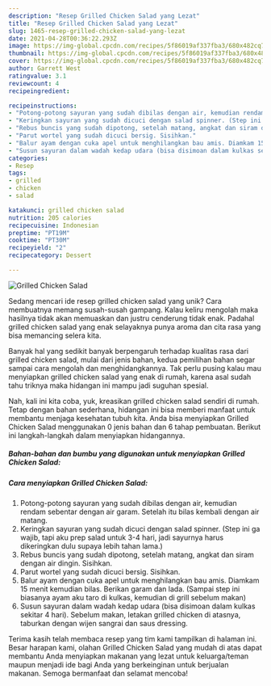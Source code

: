 ```yaml
---
description: "Resep Grilled Chicken Salad yang Lezat"
title: "Resep Grilled Chicken Salad yang Lezat"
slug: 1465-resep-grilled-chicken-salad-yang-lezat
date: 2021-04-28T00:36:22.293Z
image: https://img-global.cpcdn.com/recipes/5f86019af337fba3/680x482cq70/grilled-chicken-salad-foto-resep-utama.jpg
thumbnail: https://img-global.cpcdn.com/recipes/5f86019af337fba3/680x482cq70/grilled-chicken-salad-foto-resep-utama.jpg
cover: https://img-global.cpcdn.com/recipes/5f86019af337fba3/680x482cq70/grilled-chicken-salad-foto-resep-utama.jpg
author: Garrett West
ratingvalue: 3.1
reviewcount: 4
recipeingredient:

recipeinstructions:
- "Potong-potong sayuran yang sudah dibilas dengan air, kemudian rendam sebentar dengan air garam. Setelah itu bilas kembali dengan air matang."
- "Keringkan sayuran yang sudah dicuci dengan salad spinner. (Step ini ga wajib, tapi aku prep salad untuk 3-4 hari, jadi sayurnya harus dikeringkan dulu supaya lebih tahan lama.)"
- "Rebus buncis yang sudah dipotong, setelah matang, angkat dan siram dengan air dingin. Sisihkan."
- "Parut wortel yang sudah dicuci bersig. Sisihkan."
- "Balur ayam dengan cuka apel untuk menghilangkan bau amis. Diamkam 15 menit kemudian bilas. Berikan garam dan lada. (Sampai step ini biasanya ayam aku taro di kulkas, kemudian di grill sebelum makan)"
- "Susun sayuran dalam wadah kedap udara (bisa disimoan dalam kulkas sekitar 4 hari). Sebelum makan, letakan grilled chicken di atasnya, taburkan dengan wijen sangrai dan saus dressing."
categories:
- Resep
tags:
- grilled
- chicken
- salad

katakunci: grilled chicken salad 
nutrition: 205 calories
recipecuisine: Indonesian
preptime: "PT19M"
cooktime: "PT30M"
recipeyield: "2"
recipecategory: Dessert

---
```



![Grilled Chicken Salad](https://img-global.cpcdn.com/recipes/5f86019af337fba3/680x482cq70/grilled-chicken-salad-foto-resep-utama.jpg)

Sedang mencari ide resep grilled chicken salad yang unik? Cara membuatnya memang susah-susah gampang. Kalau keliru mengolah maka hasilnya tidak akan memuaskan dan justru cenderung tidak enak. Padahal grilled chicken salad yang enak selayaknya punya aroma dan cita rasa yang bisa memancing selera kita.



Banyak hal yang sedikit banyak berpengaruh terhadap kualitas rasa dari grilled chicken salad, mulai dari jenis bahan, kedua pemilihan bahan segar sampai cara mengolah dan menghidangkannya. Tak perlu pusing kalau mau menyiapkan grilled chicken salad yang enak di rumah, karena asal sudah tahu triknya maka hidangan ini mampu jadi suguhan spesial.


Nah, kali ini kita coba, yuk, kreasikan grilled chicken salad sendiri di rumah. Tetap dengan bahan sederhana, hidangan ini bisa memberi manfaat untuk membantu menjaga kesehatan tubuh kita. Anda bisa menyiapkan Grilled Chicken Salad menggunakan 0 jenis bahan dan 6 tahap pembuatan. Berikut ini langkah-langkah dalam menyiapkan hidangannya.

<!--inarticleads1-->

##### Bahan-bahan dan bumbu yang digunakan untuk menyiapkan Grilled Chicken Salad:





<!--inarticleads2-->

##### Cara menyiapkan Grilled Chicken Salad:

1. Potong-potong sayuran yang sudah dibilas dengan air, kemudian rendam sebentar dengan air garam. Setelah itu bilas kembali dengan air matang.
1. Keringkan sayuran yang sudah dicuci dengan salad spinner. (Step ini ga wajib, tapi aku prep salad untuk 3-4 hari, jadi sayurnya harus dikeringkan dulu supaya lebih tahan lama.)
1. Rebus buncis yang sudah dipotong, setelah matang, angkat dan siram dengan air dingin. Sisihkan.
1. Parut wortel yang sudah dicuci bersig. Sisihkan.
1. Balur ayam dengan cuka apel untuk menghilangkan bau amis. Diamkam 15 menit kemudian bilas. Berikan garam dan lada. (Sampai step ini biasanya ayam aku taro di kulkas, kemudian di grill sebelum makan)
1. Susun sayuran dalam wadah kedap udara (bisa disimoan dalam kulkas sekitar 4 hari). Sebelum makan, letakan grilled chicken di atasnya, taburkan dengan wijen sangrai dan saus dressing.




Terima kasih telah membaca resep yang tim kami tampilkan di halaman ini. Besar harapan kami, olahan Grilled Chicken Salad yang mudah di atas dapat membantu Anda menyiapkan makanan yang lezat untuk keluarga/teman maupun menjadi ide bagi Anda yang berkeinginan untuk berjualan makanan. Semoga bermanfaat dan selamat mencoba!

